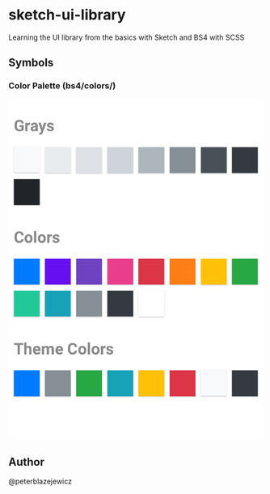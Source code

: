 # sketch-ui-library

Learning the UI library from the basics with Sketch and BS4 with SCSS

## Symbols

### Color Palette (bs4/colors/)

![Color Palette](libraries/colors.png)


## Author

@peterblazejewicz
